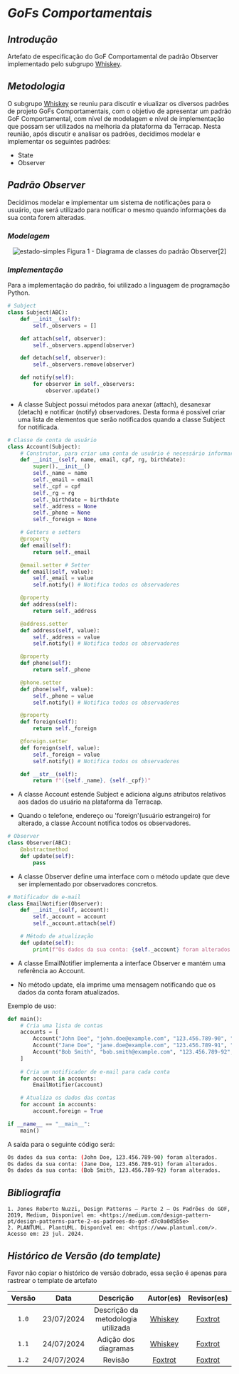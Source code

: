 <!-- Foco_3: Padrões de Projeto GoFs Comportamentais.

Entrega Mínima: 1 Padrão GoF Comportamental, com nível de modelagem e nível de implementação evidenciados.
Apresentação (em sala) explicando o GoF Comportamental, com: (i) rastro claro aos membros participantes (MOSTRAR QUADRO DE PARTICIPAÇÕES & COMMITS); (ii) justificativas & senso crítico sobre o padrão GOF comportamental; (iii) breve apresentação do padrão GOF comportamental elaborado, e (iv) comentários gerais sobre o trabalho em equipe. Tempo da Apresentação: +/- 5min. Recomendação: Apresentar diretamente via Wiki ou GitPages do Projeto. Baixar os conteúdos com antecedência, evitando problemas de internet no momento de exposição nas Dinâmicas de Avaliação.

A Wiki ou GitPages do Projeto deve conter um tópico dedicado ao Módulo Padrões de Projeto GoFs Comportamentais, com 1 padrão GoF Comportamental (modelagem & implementação), histórico de versões, referências, e demais detalhamentos gerados pela equipe nesse escopo.

Demais orientações disponíveis nas Diretrizes (vide Moodle). -->
# <a>*GoFs Comportamentais*</a>

## <a>*Introdução*</a>

Artefato de especificação do GoF Comportamental de padrão Observer implementado pelo subgrupo [Whiskey](../../Subgrupos/Whiskey.md).

## <a>*Metodologia*</a>

O subgrupo [Whiskey](../../Subgrupos/Whiskey.md) se reuniu para discutir e viualizar os diversos padrões de projeto GoFs Comportamentais, com o objetivo de apresentar um padrão GoF Comportamental, com nível de modelagem e nível de implementação que possam ser utilizados na melhoria da plataforma da Terracap. Nesta reunião, após discutir e analisar os padrões, decidimos modelar e implementar os seguintes padrões:

* State
* Observer


## <a>*Padrão Observer*</a>

Decidimos modelar e implementar um sistema de notificações para o usuário, que será utilizado para notificar o mesmo quando informações da sua conta forem alteradas.

### <a>*Modelagem*</a>

<center> 

![estado-simples](../../Assets/DiagramaUML/PadraoObserver.png)
Figura 1 - Diagrama de classes do padrão Observer[2]
</center>

### <a>*Implementação*</a>

Para a implementação do padrão, foi utilizado a linguagem de programação Python.

```python
# Subject
class Subject(ABC):
    def __init__(self):
        self._observers = []

    def attach(self, observer):
        self._observers.append(observer)

    def detach(self, observer):
        self._observers.remove(observer)

    def notify(self):
        for observer in self._observers:
            observer.update()
```

* A classe Subject possui métodos para anexar (attach), desanexar (detach) e notificar (notify) observadores. Desta forma é possível criar uma lista de elementos que serão notificados quando a classe Subject for notificada.

```python
# Classe de conta de usuário
class Account(Subject):
    # Construtor, para criar uma conta de usuário é necessário informar seu nome, e-mail, CPF e data de nascimento
    def __init__(self, name, email, cpf, rg, birthdate):
        super().__init__()
        self._name = name
        self._email = email
        self._cpf = cpf
        self._rg = rg
        self._birthdate = birthdate
        self._address = None
        self._phone = None
        self._foreign = None

    # Getters e setters
    @property
    def email(self):
        return self._email

    @email.setter # Setter
    def email(self, value):
        self._email = value
        self.notify() # Notifica todos os observadores

    @property
    def address(self):
        return self._address

    @address.setter
    def address(self, value):
        self._address = value
        self.notify() # Notifica todos os observadores

    @property
    def phone(self):
        return self._phone

    @phone.setter
    def phone(self, value):
        self._phone = value
        self.notify() # Notifica todos os observadores

    @property
    def foreign(self):
        return self._foreign

    @foreign.setter
    def foreign(self, value):
        self._foreign = value
        self.notify() # Notifica todos os observadores

    def __str__(self):
        return f"({self._name}, {self._cpf})"
```

* A classe Account estende Subject e adiciona alguns atributos relativos aos dados do usuário na plataforma da Terracap.

* Quando o telefone, endereço ou 'foreign'(usuário estrangeiro) for alterado, a classe Account notifica todos os observadores.

```python
# Observer
class Observer(ABC):
    @abstractmethod
    def update(self):
        pass
```

* A classe Observer define uma interface com o método update que deve ser implementado por observadores concretos.

```python
# Notificador de e-mail
class EmailNotifier(Observer):
    def __init__(self, account):
        self._account = account
        self._account.attach(self)

    # Método de atualização
    def update(self):
        print(f"Os dados da sua conta: {self._account} foram alterados.\n")
```

* A classe EmailNotifier implementa a interface Observer e mantém uma referência ao Account.

* No método update, ela imprime uma mensagem notificando que os dados da conta foram atualizados.

Exemplo de uso:

```python
def main():
    # Cria uma lista de contas
    accounts = [
        Account("John Doe", "john.doe@example.com", "123.456.789-90", "1234567", datetime.date(1990, 1, 1)),
        Account("Jane Doe", "jane.doe@example.com", "123.456.789-91", "1234568", datetime.date(1991, 2, 2)),
        Account("Bob Smith", "bob.smith@example.com", "123.456.789-92", "1234569", datetime.date(1992, 3, 3))
    ]
    
    # Cria um notificador de e-mail para cada conta
    for account in accounts:
        EmailNotifier(account)

    # Atualiza os dados das contas
    for account in accounts:
        account.foreign = True

if __name__ == "__main__":
    main()
```

A saída para o seguinte código será:

```bash
Os dados da sua conta: (John Doe, 123.456.789-90) foram alterados.
Os dados da sua conta: (Jane Doe, 123.456.789-91) foram alterados.
Os dados da sua conta: (Bob Smith, 123.456.789-92) foram alterados.
```

## <a>*Bibliografia*</a>

    1. Jones Roberto Nuzzi, Design Patterns — Parte 2 — Os Padrões do GOF, 2019, Medium, Disponível em: <https://medium.com/design-pattern-pt/design-patterns-parte-2-os-padroes-do-gof-d7c0a0d5b5e>
    2. PLANTUML. PlantUML. Disponível em: <https://www.plantuml.com/>. Acesso em: 23 jul. 2024.

## <a>*Histórico de Versão (do template)*</a>

Favor não copiar o histórico de versão dobrado, essa seção é apenas para rastrear o template de artefato

| Versão |    Data    |             Descrição              |            Autor(es)             |           Revisor(es)            |
| :----: | :--------: | :--------------------------------: | :------------------------------: | :------------------------------: |
| `1.0`  | 23/07/2024 | Descrição da metodologia utilizada | [Whiskey](../../Subgrupos/Whiskey.md) | [Foxtrot](../../Subgrupos/Foxtrot.md) |
| `1.1`  | 24/07/2024 |        Adição dos diagramas        | [Whiskey](../../Subgrupos/Whiskey.md) | [Foxtrot](../../Subgrupos/Foxtrot.md) |
| `1.2`  | 24/07/2024 |        Revisão                     | [Foxtrot](../../Subgrupos/Foxtrot.md) | [Foxtrot](../../Subgrupos/Foxtrot.md) |
